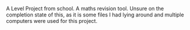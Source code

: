 A Level Project from school.
A maths revision tool.
Unsure on the completion state of this, as it is some files I had lying around and multiple computers were used for this project.
